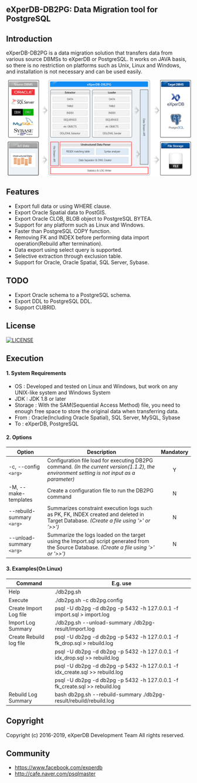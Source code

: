 ## eXperDB-DB2PG: Data Migration tool for PostgreSQL

## Introduction
eXperDB-DB2PG is a data migration solution that transfers data from various source DBMSs to eXperDB or PostgreSQL.
It works on JAVA basis, so there is no restriction on platforms such as Unix, Linux and Windows, and installation is not necessary and can be used easily.


![Architecture](./images/DB2PG_001_Architecture.png "eXperDB-DB2PG Architecture")


## Features
* Export full data or using WHERE clause.
* Export Oracle Spatial data to PostGIS.
* Export Oracle CLOB, BLOB object to PostgreSQL BYTEA.
* Support for any platform such as Linux and Windows.
* Faster than PostgreSQL COPY function.
* Removing FK and INDEX before performing data import operation(Rebuild after termination).
* Data export using select query is supported.
* Selective extraction through exclusion table.
* Support for Oracle, Oracle Spatial, SQL Server, Sybase.


## TODO
* Export Oracle schema to a PostgreSQL schema.
* Export DDL to PostgreSQL DDL.
* Support CUBRID.
<!--* Export predefined functions, triggers, procedures. -->
<!--* Support cubrid.-->


## License
[![LICENSE](https://img.shields.io/badge/LICENSE-GPLv3-ff69b4.svg)](https://github.com/experdb/eXperDB-Management/blob/master/LICENSE)


## Execution
#### 1. System Requirements
* OS : Developed and tested on Linux and Windows, but work on any UNIX-like system and Windows System
* JDK : JDK 1.8 or later
* Storage : With the SAM(Sequential Access Method) file, you need to enough free space to store the original data when transferring data.
* From : Oracle(Including Oracle Spatial), SQL Server, MySQL, Sybase
* To : eXperDB, PostgreSQL


#### 2. Options
|Option|Description|Mandatory|
|----------|--------|:----:|
|-c, --config `<arg>`|Configuration file load for executing DB2PG command. _(In the current version(1.1.2), the environment setting is not input as a parameter)_|Y|
|-M, --make-templates|Create a configuration file to run the DB2PG command|N|
|--rebuild-summary `<arg>`|Summarizes constraint execution logs such as PK, FK, INDEX created and deleted in Target Database. _(Create a file using '>' or '>>')_|N|
|--unload-summary `<arg>`|Summarize the logs loaded on the target using the Import.sql script generated from the Source Database. _(Create a file using '>' or '>>')_|N|


#### 3. Examples(On Linux)
|Command|E.g. use|
|-|-|
|Help|./db2pg.sh|
|Execute|./db2pg.sh -c db2pg.config|
|Create Import Log file|psql -U db2pg -d db2pg -p 5432 -h 127.0.0.1 -f import.sql  > import.log|
|Import Log Summary|./db2pg.sh --unload-summary ./db2pg-result/import.log                                        |
|Create Rebuild log file|psql -U db2pg -d db2pg -p 5432 -h 127.0.0.1 -f fk_drop.sql > rebuild.log|
||psql -U db2pg -d db2pg -p 5432 -h 127.0.0.1 -f idx_drop.sql >> rebuild.log|
||psql -U db2pg -d db2pg -p 5432 -h 127.0.0.1 -f idx_create.sql >> rebuild.log|
||psql -U db2pg -d db2pg -p 5432 -h 127.0.0.1 -f fk_create.sql >> rebuild.log|
|Rebuild Log Summary|bash db2pg.sh --rebuild-summary ./db2pg-result/rebuild/rebuild.log|


## Copyright
Copyright (c) 2016-2019, eXperDB Development Team All rights reserved.


## Community
* https://www.facebook.com/experdb
* http://cafe.naver.com/psqlmaster
